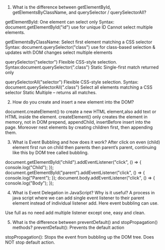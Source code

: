 1. What is the difference between getElementById, getElementsByClassName, and querySelector / querySelectorAll?

getElementById:
One element can select only
Syntax: document.getElementById("id")
use for unique ID
Cannot select multiple elements.

getElementsByClassName:
Select first element matching a CSS selector
Syntax: document.querySelector("class")
use for class-based selection & updates with DOM changes
select multiple elements

querySelector("selector")
Flexible CSS-style selection.
Syntax:document.querySelector(".class")
Static
Single-first match returned only 

querySelectorAll("selector")
Flexible CSS-style selection.
Syntax: document.querySelectorAll(".class")
Select all elements matching a CSS selector
Static
Multiple – returns all matches.

2. How do you create and insert a new element into the DOM?

document.createElement() to create a new HTML element,also add text or HTML inside the element.
createElement() only creates the element in memory, not in DOM
prepend, appendChild, insertBefore insert into the page.
Moreover nest elements by creating children first, then appending them.

3. What is Event Bubbling and how does it work?
After click on even (child) element first run on child then parents then parent’s parent, continuing like this by DOM tree called bubbling.

document.getElementById("child").addEventListener("click", () => {
  console.log("Child");
});
document.getElementById("parent").addEventListener("click", () => {
  console.log("Parent");
});
document.body.addEventListener("click", () => {
  console.log("Body");
});


4. What is Event Delegation in JavaScript? Why is it useful?
A process in java script where we can add single event listener to their parent element instead of individual listener add. Here event bubbling can use.

Use full as no need add multiple listener except one, easy and clean.


5. What is the difference between preventDefault() and stopPropagation() methods?
preventDefault():
Prevents the default action 

stopPropagation():
Stops the event from bubbling up the DOM tree.
Does NOT stop default action.








